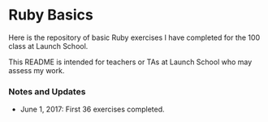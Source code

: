 # Ruby Basics

Here is the repository of basic Ruby exercises I have completed for the 100 class at Launch School.

This README is intended for teachers or TAs at Launch School who may assess my work.

### Notes and Updates

* June 1, 2017: First 36 exercises completed.
